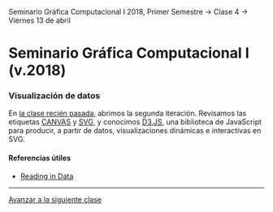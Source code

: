 Seminario Gráfica Computacional I 2018, Primer Semestre → Clase 4 → Viernes 13 de abril

# Seminario Gráfica Computacional I (v.2018)

### Visualización de datos

En [la clase recién pasada](https://github.com/profesorfaco/dgp502_3/), abrimos la segunda iteración. Revisamos las etiquetas [CANVAS](https://developer.mozilla.org/es/docs/Web/Guide/HTML/Canvas_tutorial) y [SVG](https://developer.mozilla.org/es/docs/Web/SVG), y conocimos [D3.JS](https://github.com/d3/d3/wiki), una biblioteca de JavaScript para producir, a partir de datos, visualizaciones dinámicas e interactivas en SVG.


#### Referencias útiles

- [Reading in Data](http://learnjsdata.com/read_data.html)

- - - - 

[Avanzar a la siguiente clase](https://github.com/profesorfaco/dgp502_5/)
